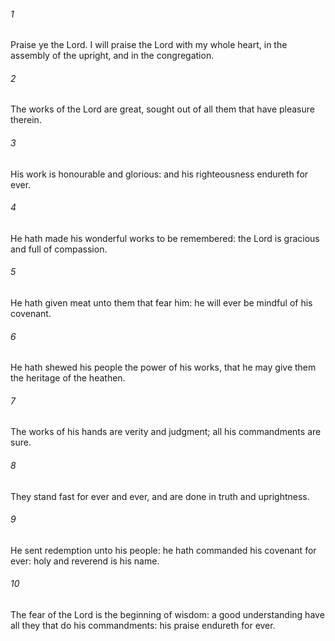 ###### 1
Praise ye the Lord. I will praise the Lord with my whole heart, in the assembly of the upright, and in the congregation.

###### 2
The works of the Lord are great, sought out of all them that have pleasure therein.

###### 3
His work is honourable and glorious: and his righteousness endureth for ever.

###### 4
He hath made his wonderful works to be remembered: the Lord is gracious and full of compassion.

###### 5
He hath given meat unto them that fear him: he will ever be mindful of his covenant.

###### 6
He hath shewed his people the power of his works, that he may give them the heritage of the heathen.

###### 7
The works of his hands are verity and judgment; all his commandments are sure.

###### 8
They stand fast for ever and ever, and are done in truth and uprightness.

###### 9
He sent redemption unto his people: he hath commanded his covenant for ever: holy and reverend is his name.

###### 10
The fear of the Lord is the beginning of wisdom: a good understanding have all they that do his commandments: his praise endureth for ever.

